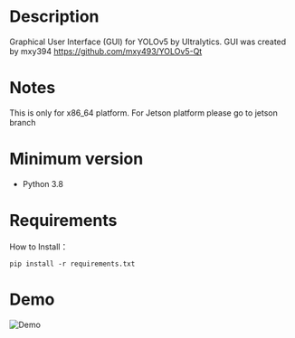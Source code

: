 # Description
Graphical User Interface (GUI) for YOLOv5 by Ultralytics. GUI was created by mxy394
https://github.com/mxy493/YOLOv5-Qt

# Notes
This is only for x86_64 platform. For Jetson platform please go to jetson branch

# Minimum version
- Python 3.8

# Requirements
How to Install：

```shell
pip install -r requirements.txt
```



# Demo

![Demo](demo.gif)

